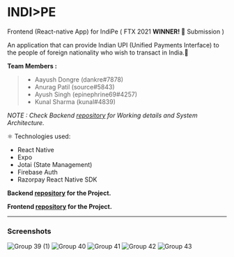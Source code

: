 # INDI>PE
Frontend (React-native App) for IndiPe ( FTX 2021 **WINNER! 🚀** Submission )

An application that can provide Indian UPI (Unified Payments Interface) to the people of foreign nationality who wish to transact in India.🚀


**Team Members :**

>- Aayush Dongre (dankre#7878) 
>- Anurag Patil (source#5843)
>- Ayush Singh (epinephrine69#4257)
>- Kunal Sharma (kunal#4839)

_NOTE : Check Backend [repository](https://github.com/SudodevsHQ/betsushi) for Working details and System Architecture._ 

⚛️ Technologies used:
- React Native
- Expo
- Jotai (State Management)
- Firebase Auth
- Razorpay React Native SDK

**Backend [repository](https://github.com/SudodevsHQ/betsushi) for the Project.** 

**Frontend [repository](https://github.com/SudodevsHQ/indipe-client) for the Project.** 
<hr>

### Screenshots


![Group 39 (1)](https://user-images.githubusercontent.com/34394058/144720283-be52093b-314d-4129-9aa1-efa8b569bcda.png)
![Group 40](https://user-images.githubusercontent.com/34394058/144720286-3d7fd75a-0457-4544-b2d8-769d9cd1a8cc.png)
![Group 41](https://user-images.githubusercontent.com/34394058/144720287-b993bd28-25b7-4fec-9284-d9df83d852f8.png)
![Group 42](https://user-images.githubusercontent.com/34394058/144720289-bb1246ad-8e54-40f5-9803-b08c4bb34480.png)
![Group 43](https://user-images.githubusercontent.com/34394058/144720290-f972b7f1-6d76-45a5-80ca-4fc4faa2b1ec.png)
